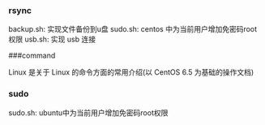 ### rsync
backup.sh:  实现文件备份到u盘
sudo.sh:  centos 中为当前用户增加免密码root权限
usb.sh:  实现 usb 连接

###command

Linux 是关于 Linux 的命令方面的常用介绍(以 CentOS 6.5 为基础的操作文档)

### sudo

sudo.sh: ubuntu中为当前用户增加免密码root权限

